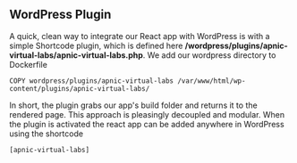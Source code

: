 
## WordPress Plugin

A quick, clean way to integrate our React app with WordPress is with a simple Shortcode plugin, which is defined here **/wordpress/plugins/apnic-virtual-labs/apnic-virtual-labs.php**. We add our wordpress directory to Dockerfile

```
COPY wordpress/plugins/apnic-virtual-labs /var/www/html/wp-content/plugins/apnic-virtual-labs/
```

In short, the plugin grabs our app's build folder and returns it to the rendered page. This approach is pleasingly decoupled and modular. When the plugin is activated the react app can be added anywhere in WordPress using the shortcode 

```
[apnic-virtual-labs]
```
